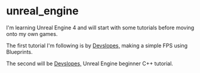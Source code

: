 # unreal_engine

I'm learning Unreal Engine 4 and will start with some tutorials before moving onto my own games.

The first tutorial I'm following is by [Devslopes,](https://www.youtube.com/watch?v=QJpfLkEsoek) making a simple FPS using Blueprints.

The second will be [Devslopes,](https://www.youtube.com/watch?v=1dl91ORwmy8) Unreal Engine beginner C++ tutorial.
